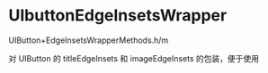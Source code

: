 UIbuttonEdgeInsetsWrapper
=========================
UIButton+EdgeInsetsWrapperMethods.h/m

对 UIButton 的 titleEdgeInsets 和 imageEdgeInsets 的包装，便于使用
